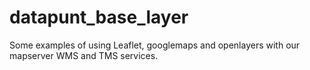# datapunt_base_layer

Some examples of using Leaflet, googlemaps and openlayers with our mapserver WMS and TMS services. 
